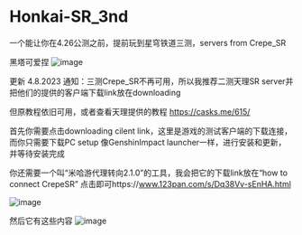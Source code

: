 # Honkai-SR_3nd
一个能让你在4.26公测之前，提前玩到星穹铁道三测，servers from Crepe_SR 


黑塔可爱捏
![image](https://user-images.githubusercontent.com/72502875/230723304-3920c5ea-4af2-4ca2-85ca-83f5dcff70bc.png)


更新 4.8.2023
通知：三测Crepe_SR不再可用，所以我推荐二测天理SR server并把他们的提供的客户端下载link放在downloading 


但原教程依旧可用，或者查看天理提供的教程 https://casks.me/615/


首先你需要点击downloading cilent link，这里是游戏的测试客户端的下载连接，而你只需要下载PC setup
像GenshinImpact launcher一样，进行安装和更新，并等待安装完成


你还需要一个叫“米哈游代理转向2.1.0”的工具，我会把它的下载link放在“how to connect CrepeSR”
点击即可https://www.123pan.com/s/Dq38Vv-sEnHA.html


![image](https://user-images.githubusercontent.com/72502875/230722390-bbeb2ee2-a2af-4412-93b9-d2a453f12506.png)


然后它有这些内容
![image](https://user-images.githubusercontent.com/72502875/230723890-d79c5839-c2f5-4558-9cbc-ea225cdbc196.png)


